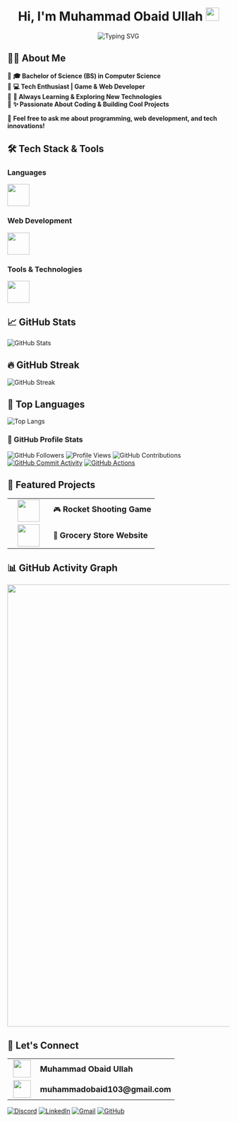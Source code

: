 <h1 align="center">Hi, I'm Muhammad Obaid Ullah <img src="https://raw.githubusercontent.com/MartinHeinz/MartinHeinz/master/wave.gif" width="30px"></h1>

<p align="center">
  <img src="https://readme-typing-svg.herokuapp.com?font=Fira+Code&weight=700&size=24&pause=1000&color=FF0050&center=true&vCenter=true&width=600&lines=Welcome+to+My+GitHub!;FAST+University+Student;Passionate+Coder+%26+Developer;Tech+Enthusiast+🚀;Gamer+🎮" alt="Typing SVG" />
</p>

## 👨‍🎓 About Me  

🔴 **🎓 Bachelor of Science (BS) in Computer Science**  
🔴 **💻 Tech Enthusiast | Game & Web Developer**  
🔴 **🚀 Always Learning & Exploring New Technologies**  
🔴 **✨ Passionate About Coding & Building Cool Projects**  

💬 **Feel free to ask me about programming, web development, and tech innovations!**  


<!--<p align="center">
  <img src="https://media.giphy.com/media/hqU2KkjW5bE2v2Z7Q2/giphy.gif" width="230">
  <!--<img src="https://media.giphy.com/media/qgQUggAC3Pfv687qPC/giphy.gif" width="250">-->
 <!-- <img src="https://media.giphy.com/media/xT9IgzoKnwFNmISR8I/giphy.gif" width="211">
</p>-->


## 🛠️ Tech Stack & Tools  

### **Languages**  
<img src="https://skillicons.dev/icons?i=c,cpp,python,js" height="50">
 
### **Web Development**  
<img src="https://skillicons.dev/icons?i=html,css" height="50">

### **Tools & Technologies**  

<p align="left">
  <img src="https://skillicons.dev/icons?i=mysql,github,vscode,windows,linux" height="50">
</p>

## 📈 GitHub Stats
![GitHub Stats](https://github-readme-stats.vercel.app/api?username=Obaid03&show_icons=true&count_private=true&theme=radical&card_width=497)

## 🔥 GitHub Streak

<!--![GitHub Streak](https://github-readme-streak-stats.herokuapp.com/?user=Obaid03&theme=radical)-->
<!--![GitHub Streak](https://streak-stats.demolab.com/?user=Obaid03&theme=radical)-->
![GitHub Streak](https://github-readme-streak-stats.herokuapp.com/?user=Obaid03&theme=radical&timestamp=312)


## 🚀 Top Languages

![Top Langs](https://github-readme-stats.vercel.app/api/top-langs/?username=Obaid03&layout=compact&theme=radical&card_width=497&langs_count=16)

### 👥 GitHub Profile Stats  
![GitHub Followers](https://img.shields.io/github/followers/Obaid03?label=Followers&style=flat&color=ff0050)  ![Profile Views](https://komarev.com/ghpvc/?username=Obaid03&label=Profile%20Views&color=ff0050&style=flat)
![GitHub Contributions](https://custom-icon-badges.herokuapp.com/badge/dynamic/json?color=ff0050&label=Total%20Contributions&query=totalContributions&url=https://api.github.com/users/Obaid03) [![GitHub Commit Activity](https://img.shields.io/github/commit-activity/m/Obaid03/Obaid03?color=ff0050&label=Commit%20Activity)](https://github.com/Obaid03/Obaid03/graphs/commit-activity) [![GitHub Actions](https://img.shields.io/github/actions/workflow/status/Obaid03/Obaid03/snake.yml?label=Workflow%20Status&color=ff0050&labelColor=000000&style=flat)](https://github.com/Obaid03/Obaid03/actions)


<!--## 🏆 GitHub Achievements

![GitHub Trophy](https://github-profile-trophy.vercel.app/?username=Obaid03&theme=radical)-->


## 🚀 Featured Projects

<table style="width:100%;">
  <tr>
    <td align="center" width="80">
      <img src="https://cdn.jsdelivr.net/gh/devicons/devicon/icons/c/c-original.svg" width="50">
    </td>
    <td>
      🎮 <a href="https://github.com/Obaid03/PF_RocketGame" target="_blank" style="font-size: 18px; text-decoration: none;">
        <b>Rocket Shooting Game</b>
      </a>
    </td>
  </tr>
  <tr>
    <td align="center" width="80">
      <img src="https://cdn.jsdelivr.net/gh/devicons/devicon/icons/html5/html5-original.svg" width="50">
    </td>
    <td>
      🛒 <a href="https://github.com/Obaid03/Grocery_Store_Website" target="_blank" style="font-size: 18px; text-decoration: none;">
        <b>Grocery Store Website</b>
      </a>
    </td>
  </tr>
</table>


## 📊 GitHub Activity Graph

<div align="left">
  <img src="https://github-readme-activity-graph.vercel.app/graph?username=Obaid03&bg_color=000000&color=ff79c6&line=bd93f9&point=50fa7b&area_color=44475a&title_color=ff79c6&hide_border=true" width="1000px"/>
</div>

<!--
## 🐍 Watch my contributions turn into a snake!

![GitHub Snake Animation](https://github.com/Obaid03/Obaid03/blob/output/github-snake-dark.svg?raw=true)-->

## 🤝 Let's Connect  

<table>
  <tr>
    <td align="center" width="50">
      <a href="https://www.linkedin.com/in/muhammad-obaid-ullah-29b6b0323/" target="_blank">
        <img src="https://cdn.jsdelivr.net/gh/devicons/devicon/icons/linkedin/linkedin-original.svg" width="40">
      </a>
    </td>
    <td>
      <a href="https://www.linkedin.com/in/muhammad-obaid-ullah-29b6b0323/" target="_blank" style="font-size: 18px; text-decoration: none;">
        <b>Muhammad Obaid Ullah</b>
      </a>
    </td>
  </tr>
  <tr>
    <td align="center" width="50">
      <a href="mailto:muhammadobaid103@gmail.com">
        <img src="https://upload.wikimedia.org/wikipedia/commons/7/7e/Gmail_icon_%282020%29.svg" width="40">
      </a>
    </td>
    <td>
      <a href="mailto:muhammadobaid103@gmail.com" style="font-size: 18px; text-decoration: none;">
        <b>muhammadobaid103@gmail.com</b>
      </a>
    </td>
  </tr>
</table>

[![Discord](https://img.shields.io/badge/Discord-obaid03-7289DA?style=flat&logo=discord&logoColor=white)](https://discord.com/users/1275831607550410886) [![LinkedIn](https://img.shields.io/badge/LinkedIn-Muhammad%20Obaid%20Ullah-ff0050?style=flat&logo=linkedin&logoColor=white)](https://www.linkedin.com/in/muhammad-obaid-ullah-29b6b0323/) [![Gmail](https://img.shields.io/badge/Gmail-muhammadobaid103@gmail.com-ff0050?style=flat&logo=gmail&logoColor=white)](mailto:muhammadobaid103@gmail.com) [![GitHub](https://img.shields.io/badge/GitHub-Obaid03-ff0050?style=flat&logo=github&logoColor=white)](https://github.com/Obaid03)


<!--
### 📊 My GitHub Metrics  
![Metrics](https://github.com/Obaid03/Obaid03/blob/main/github-metrics.svg)-->

